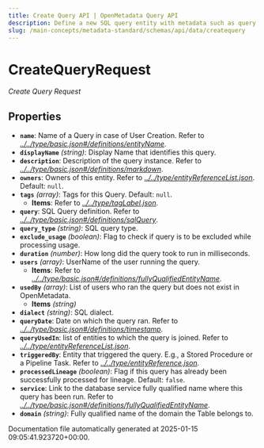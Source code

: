 ```yaml
---
title: Create Query API | OpenMetadata Query API
description: Define a new SQL query entity with metadata such as query text, owner, and associated data entities for better discoverability and lineage.
slug: /main-concepts/metadata-standard/schemas/api/data/createquery
---
```


# CreateQueryRequest

*Create Query Request*

## Properties

- **`name`**: Name of a Query in case of User Creation. Refer to *[../../type/basic.json#/definitions/entityName](#/../type/basic.json#/definitions/entityName)*.
- **`displayName`** *(string)*: Display Name that identifies this query.
- **`description`**: Description of the query instance. Refer to *[../../type/basic.json#/definitions/markdown](#/../type/basic.json#/definitions/markdown)*.
- **`owners`**: Owners of this entity. Refer to *[../../type/entityReferenceList.json](#/../type/entityReferenceList.json)*. Default: `null`.
- **`tags`** *(array)*: Tags for this Query. Default: `null`.
  - **Items**: Refer to *[../../type/tagLabel.json](#/../type/tagLabel.json)*.
- **`query`**: SQL Query definition. Refer to *[../../type/basic.json#/definitions/sqlQuery](#/../type/basic.json#/definitions/sqlQuery)*.
- **`query_type`** *(string)*: SQL query type.
- **`exclude_usage`** *(boolean)*: Flag to check if query is to be excluded while processing usage.
- **`duration`** *(number)*: How long did the query took to run in milliseconds.
- **`users`** *(array)*: UserName of the user running the query.
  - **Items**: Refer to *[../../type/basic.json#/definitions/fullyQualifiedEntityName](#/../type/basic.json#/definitions/fullyQualifiedEntityName)*.
- **`usedBy`** *(array)*: List of users who ran the query but does not exist in OpenMetadata.
  - **Items** *(string)*
- **`dialect`** *(string)*: SQL dialect.
- **`queryDate`**: Date on which the query ran. Refer to *[../../type/basic.json#/definitions/timestamp](#/../type/basic.json#/definitions/timestamp)*.
- **`queryUsedIn`**: list of entities to which the query is joined. Refer to *[../../type/entityReferenceList.json](#/../type/entityReferenceList.json)*.
- **`triggeredBy`**: Entity that triggered the query. E.g., a Stored Procedure or a Pipeline Task. Refer to *[../../type/entityReference.json](#/../type/entityReference.json)*.
- **`processedLineage`** *(boolean)*: Flag if this query has already been successfully processed for lineage. Default: `false`.
- **`service`**: Link to the database service fully qualified name where this query has been run. Refer to *[../../type/basic.json#/definitions/fullyQualifiedEntityName](#/../type/basic.json#/definitions/fullyQualifiedEntityName)*.
- **`domain`** *(string)*: Fully qualified name of the domain the Table belongs to.


Documentation file automatically generated at 2025-01-15 09:05:41.923720+00:00.
